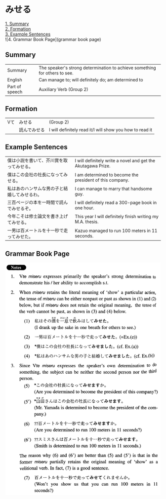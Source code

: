 # みせる

[1. Summary](#summary)<br>
[2. Formation](#formation)<br>
[3. Example Sentences](#example-sentences)<br>
![4. Grammar Book Page](grammar book page)<br>


## Summary

<table><tr>   <td>Summary</td>   <td>The speaker's strong determination to achieve something for others to see.</td></tr><tr>   <td>English</td>   <td>Can manage to; will definitely do; am determined to</td></tr><tr>   <td>Part of speech</td>   <td>Auxiliary Verb (Group 2)</td></tr></table>

## Formation

<table class="table"><tbody><tr class="tr head"><td class="td"><span class="bold">Vて</span></td><td class="td"><span class="concept">みせる</span></td><td class="td"><span>(Group 2)</span> </td></tr><tr class="tr"><td class="td"></td><td class="td"><span>読んで</span><span class="concept">みせる</span></td><td class="td"><span>I will definitely read it/I will show you how to read it</span></td></tr></tbody></table>

## Example Sentences

<table><tr>   <td>僕は小説を書いて、芥川賞を取ってみせる。</td>   <td>I will definitely write a novel and get the Akutagawa Prize.</td></tr><tr>   <td>僕はこの会社の社長になってみせる。</td>   <td>I am determined to become the president of this company.</td></tr><tr>   <td>私はあのハンサムな男の子と結婚してみせるわ。</td>   <td>I can manage to marry that handsome guy.</td></tr><tr>   <td>三百ページの本を一時間で読んでみせるぞ。</td>   <td>I will definitely read a 300-page book in one hour.</td></tr><tr>   <td>今年こそは修士論文を書き上げてみせる。</td>   <td>This year I will definitely finish writing my M.A. thesis.</td></tr><tr>   <td>一男は百メートルを十一秒で走ってみせた。</td>   <td>Kazuo managed to run 100 meters in 11 seconds.</td></tr></table>

## Grammar Book Page

![](../img/Intermediateみせる.png)

